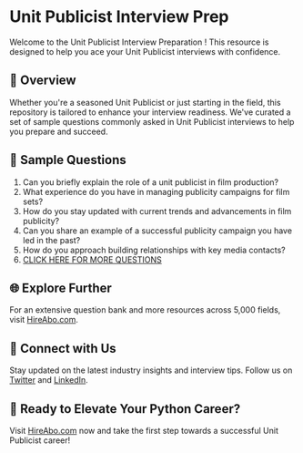 # Unit Publicist Interview Prep

Welcome to the Unit Publicist Interview Preparation ! This resource is designed to help you ace your Unit Publicist interviews with confidence.

## 🚀 Overview

Whether you're a seasoned Unit Publicist or just starting in the field, this repository is tailored to enhance your interview readiness. We've curated a set of sample questions commonly asked in Unit Publicist interviews to help you prepare and succeed.

## 📝 Sample Questions

1. Can you briefly explain the role of a unit publicist in film production?
2. What experience do you have in managing publicity campaigns for film sets?
3. How do you stay updated with current trends and advancements in film publicity?
4. Can you share an example of a successful publicity campaign you have led in the past?
5. How do you approach building relationships with key media contacts?
6. [CLICK HERE FOR MORE QUESTIONS](https://hireabo.com/job/16_2_40/Unit%20Publicist)

## 🌐 Explore Further

For an extensive question bank and more resources across 5,000 fields, visit [HireAbo.com](https://www.hireabo.com).

## 📱 Connect with Us

Stay updated on the latest industry insights and interview tips. Follow us on [Twitter](https://twitter.com/hireabo) and [LinkedIn](https://www.linkedin.com/in/hire-abo-3609972a8/).

## 🚀 Ready to Elevate Your Python Career?

Visit [HireAbo.com](https://www.hireabo.com) now and take the first step towards a successful Unit Publicist career!